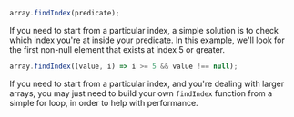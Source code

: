 ```javascript
array.findIndex(predicate);
```

If you need to start from a particular index, a simple solution is to check which index you're at inside your predicate. In this example, we'll look for the first non-null element that exists at index 5 or greater.

```javascript
array.findIndex((value, i) => i >= 5 && value !== null);
```

If you need to start from a particular index, and you're dealing with larger arrays, you may just need to build your own `findIndex` function from a simple for loop, in order to help with performance.

